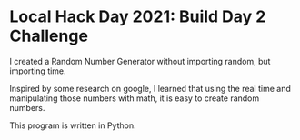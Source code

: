 # Local Hack Day 2021: Build Day 2 Challenge

I created a Random Number Generator without importing random, but importing time. 

Inspired by some research on google, I learned that using the real time and manipulating those numbers with math, it is
easy to create random numbers.

This program is written in Python.

